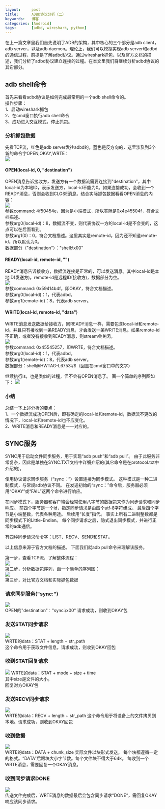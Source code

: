 ```yaml
---
layout:     post
title:      ADBD协议分析（二）
keywords:   博客
categories: [Android]
tags:	    [adbd, wireshark, python]
---
```


在上一篇文章里我们首先说明了ADB的架构，其中核心的三个部分是adb client，adb server，以及adb daemon。理论上，我们可以模拟实现adb server和adbd的通信过程，前提是了解adbd协议。通过wireshark抓包，以及官方文档的描述，我们分析了adbd协议建立连接的过程。在本文里我们将继续分析adbd协议的其它部分。

## adb shell命令

首先来看看adbd协议是如何完成最常用的一个adb shell命令的。   
操作步骤：   
1、启动wireshark抓包  
2、在cmd窗口执行adb shell命令  
3、成功进入交互模式，停止抓包。   

### 分析抓包数据    
先看TCP流，红色是adb server发往adbd的，蓝色是反方向的，这里涉及到3个新的命令字OPEN,OKAY,WRTE：    
 ![](/images/images_2017/shell_1.jpg)  

#### OPEN(local-id, 0, "destination")  
OPEN消息告诉接收方，发送方有一个数据流需要连接到"destination"，其中local-id为本地ID，表示发送方，local-id不能为0。如果连接成功，会收到一个READY消息，否则会收到CLOSE消息。结合实际抓包数据看看OPEN消息的内容：  
 ![](/images/images_2017/shell_2.jpg)   
参数command: 4f50454e，因为是小端模式，所以实际是0x4e45504f，符合文档描述。  
参数arg0(local-id)：8，数据流不变，则代表协议一方的local-id是不会变的，这点可以在后面看到。  
参数arg1(0)：0，符合文档描述。这里其实是remote-id，因为还不知道remote-id，所以默认为0。  
数据部分（"destination"）："shell:\x00"    

#### READY(local-id, remote-id, "")  
READY消息告诉接收方，数据流连接是正常的，可以发送消息。其中local-id是本地ID(发送方)，remote-id是远程ID(接收方)，数据部分为空。  
 ![](/images/images_2017/shell_3.jpg)  
参数command: 0x59414b4f，即OKAY，符合文档描述。  
参数arg0(local-id)：1，代表adbd。  
参数arg1(remote-id)：8，代表adb server。   

#### WRITE(local-id, remote-id, "data")  
WRITE消息发送数据给接收方，同READY消息一样，需要包含local-id和remote-id。并且只有接收到一条READY消息，才会发送一条WRITE消息。如果remote-id不正确，或者没有接收到READY消息，则stream会关闭。  
 ![](/images/images_2017/shell_4.jpg)    
参数command: 0x45545257，即WRTE，符合文档描述。  
参数arg0(local-id)：1，代表adbd。  
参数arg1(remote-id)：8，代表adb server。   
数据部分：shell@HWTAG-L6753:/$（回显在cmd窗口中的文字）   

继续执行ls，也是类似的过程，但不会有OPEN消息了。 画一个简单的序列图如下： 
 ![](/images/images_2017/shell_5.jpg)    

### 小结 

总结一下上述分析的要点：  
1、一个数据流成功OPEN后，即有确定的local-id和remote-id，数据流不更改的情况下，local-id和remote-id也不应变化。  
2、WRITE消息和READY消息是一一对应的。  

## SYNC服务  
SYNC用于启动文件同步服务，用于实现“adb push”和“adb pull”。 由于此服务非常复杂，因此是单独在SYNC.TXT文档中详细介绍的(其它命令是在protocol.txt中介绍的)。    

使用协议请求同步服务（“sync：”）设置连接为同步模式。 这种模式是一种二进制模式，与常规adb协议不同。 在发送初始的“sync：”命令后，服务器必须用“OKAY”或“FAIL”这两个命令进行响应。     

在同步模式下，服务器和客户端会经常使用八字节的数据包来作为同步请求和同步响应。 前四个字节是一个id，指定同步请求是由四个utf-8字符组成。 最后四个字节是小端整数，代表各种用途。 后续用“长度”指代。 事实上所有二进制整数都是同步模式下的Little-Endian。 每个同步请求之后，隐式退出同步模式，并进行正常的adb通信。    

有四种同步请求命令字：LIST、RECV、SEND和STAT。    

以上信息来源于官方文档的描述。 下面我们就adb pull命令来理解该服务。  

第一步，查看TCP流，了解整体流程：  
 ![](/images/images_2017/pull_1.jpg)  
第二步，分析数据包序列，画一个简单的序列图：  
 ![](/images/images_2017/pull_2.jpg)   
第三步，对比官方文档和实际抓包数据    
### 请求同步服务("sync:")  
 ![](/images/images_2017/pull_3.jpg)  
OPEN的"destination"："sync:\x00"
请求成功，则收到OKAY包  
### 发送STAT同步请求  
 ![](/images/images_2017/pull_4.jpg)    
WRTE的data：STAT + length + str_path  
这个命令用于获取文件信息，请求成功，则收到OKAY回包  
### 收到STAT回复请求   
 ![](/images/images_2017/pull_5.jpg) 
WRTE的data：STAT + mode + size + time  
其中size是文件的大小。  
回复对方OKAY包   
### 发送RECV同步请求 
 ![](/images/images_2017/pull_6.jpg)  
WRTE的data：RECV + length + str_path 
这个命令用于将设备上的文件拷贝到本地。请求成功，则收到OKAY回包  
### 收到数据  
 ![](/images/images_2017/pull_7.jpg)  
WRTE的data：DATA + chunk_size 
实际文件以块形式发送。 每个块都遵循一定的格式。“DATA”后跟块大小字节数。每个文件块不得大于64k。 
每收到一个WRTE消息，需要回复一个OKAY消息。  
### 收到同步请求DONE  
 ![](/images/images_2017/pull_8.jpg)     
传送文件完成后，WRTE消息的数据最后会包含同步请求“DONE”，需回复OKAY响应该同步请求。   


  

